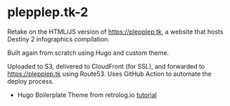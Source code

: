 # plepplep.tk-2
Retake on the HTML/JS version of https://plepplep.tk, a website that hosts Destiny 2 infographics compilation. 

Built again from scratch using Hugo and custom theme.

Uploaded to S3, delivered to CloudFront (for SSL), and forwarded to https://plepplep.tk using Route53. Uses GitHub Action to automate the deploy process. 


- Hugo Boilerplate Theme from retrolog.io [tutorial](https://retrolog.io/blog/creating-a-hugo-theme-from-scratch/)
